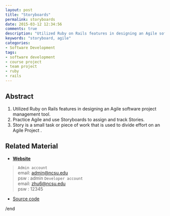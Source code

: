 ```yaml
---
layout: post
title: "Storyboards"
permalink: storyboards
date: 2015-03-12 12:34:56
comments: true
description: "Utilized Ruby on Rails features in designing an Agile software project management tool."
keywords: "storyboard, agile"
categories:
- Software Development
tags:
- software development
- course project
- team project
- ruby
- rails
---
```


## Abstract

1. Utilized Ruby on Rails features in designing an Agile software project management tool.
2. Practice Agile and use Storyboards to assign and track Stories.
3. Story is a small task or piece of work that is used to divide effort on an Agile Project .

## Related Material

* <b><u><a href="https://desolate-shore-1596.herokuapp.com/login" target="_blank">Website</a></u></b>

> `Admin account`<br/>
email: admin@ncsu.edu<br/>
psw  : admin
> `Developer account`<br/>
email: zhu6@ncsu.edu<br/>
psw  : 12345

* <u><a href="https://github.com/Storyboard-OOP-NCSU/Storyboards" target="_blank">Source code</a></u>


/end
